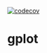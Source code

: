 [![codecov](https://codecov.io/gh/mchirico/gplot/branch/main/graph/badge.svg)](https://codecov.io/gh/mchirico/gplot)
# gplot

